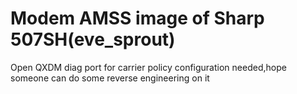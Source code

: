 # Modem AMSS image of Sharp 507SH(eve_sprout)
Open QXDM diag port for carrier policy configuration needed,hope someone can do some reverse engineering on it
